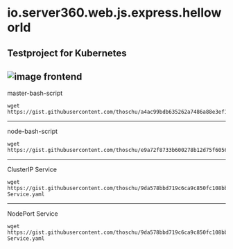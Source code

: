 # io.server360.web.js.express.helloworld
Testproject for Kubernetes
---
![image frontend](https://raw.githubusercontent.com/thoschu/io.server360.web.js.express.helloworld/master/k8s-overview-dashboard.png "Image Frontend")
---
master-bash-script
```
wget https://gist.githubusercontent.com/thoschu/a4ac99bdb635262a7486a88e3ef1311a/raw/e255b5c7d3597f7e452744d7a747c59a730d6d42/master.sh
```
---
node-bash-script
```
wget https://gist.githubusercontent.com/thoschu/e9a72f8733b600278b12d75f605650c7/raw/1719ca02f5be87329c2f1d3f8ae3cf2f93bd416a/node.sh
```
---
ClusterIP Service
```
wget https://gist.githubusercontent.com/thoschu/9da578bbd719c6ca9c850fc108bb63cf/raw/c61d5f60693296c84ce2c0e428e6bbe44339ee11/ClusterIP-Service.yaml
```
---
NodePort Service
```
wget https://gist.githubusercontent.com/thoschu/9da578bbd719c6ca9c850fc108bb63cf/raw/c61d5f60693296c84ce2c0e428e6bbe44339ee11/ClusterIP-Service.yaml
```